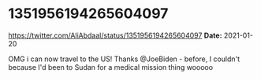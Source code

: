 # 1351956194265604097
https://twitter.com/AliAbdaal/status/1351956194265604097
**Date:** 2021-01-20

OMG i can now travel to the US! Thanks @JoeBiden - before, I couldn't because I'd been to Sudan for a medical mission thing wooooo
